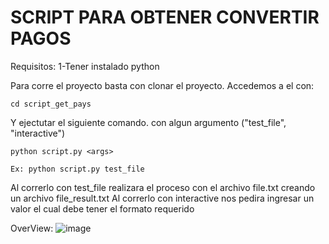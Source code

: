# SCRIPT PARA OBTENER CONVERTIR PAGOS

Requisitos:
    1-Tener instalado python

Para corre el proyecto basta con clonar el proyecto.
Accedemos a el con: 

    cd script_get_pays

Y ejectutar el siguiente comando. con algun argumento ("test_file", "interactive")

    python script.py <args>

    Ex: python script.py test_file

Al correrlo con test_file realizara el proceso con el archivo file.txt creando un archivo file_result.txt
Al correrlo con interactive nos pedira ingresar un valor el cual debe tener el formato requerido 

OverView:
![image](https://user-images.githubusercontent.com/86101199/172045912-a1443cdb-530d-4825-8306-29fb3e4a0cea.png)

